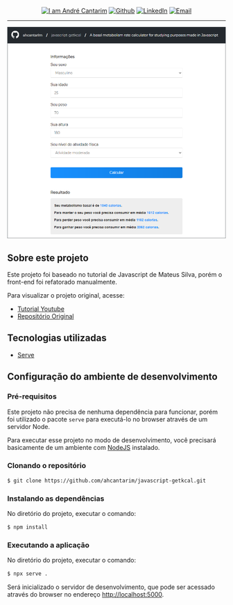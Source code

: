 <p align="center">
  <a href="https://github.com/ahcantarim" target="_blank"><img alt="I am André Cantarim" src="https://img.shields.io/badge/I%20am-Andr%C3%A9_Cantarim-informational"></a>
  <a href="https://github.com/ahcantarim" target="_blank" ><img alt="Github" src="https://img.shields.io/badge/Github--%23F8952D?style=social&logo=github"></a>
  <a href="https://www.linkedin.com/in/ahcantarim/" target="_blank" ><img alt="LinkedIn" src="https://img.shields.io/badge/Linkedin--%23F8952D?style=social&logo=linkedin"></a>
  <a href="mailto:andre.cantarim@gmail.com" target="_blank" ><img alt="Email" src="https://img.shields.io/badge/Email--%23F8952D?style=social&logo=gmail"></a>
</p>

---

![Preview](https://raw.githubusercontent.com/ahcantarim/javascript-getkcal/master/assets/images/javascript-getkcal-01.png "Preview")

## Sobre este projeto

Este projeto foi baseado no tutorial de Javascript de Mateus Silva, porém o front-end foi refatorado manualmente.

Para visualizar o projeto original, acesse:
- [Tutorial Youtube](https://www.youtube.com/watch?v=yiDq9wUiUjc)
- [Repositório Original](https://github.com/maateusilva/getkcal)

## Tecnologias utilizadas

- [Serve](https://www.npmjs.com/package/serve)

## Configuração do ambiente de desenvolvimento

### Pré-requisitos

Este projeto não precisa de nenhuma dependência para funcionar, porém foi utilizado o pacote `serve` para executá-lo no browser através de um servidor Node.

Para executar esse projeto no modo de desenvolvimento, você precisará basicamente de um ambiente com [NodeJS](https://nodejs.org/) instalado.

### Clonando o repositório

```bash
$ git clone https://github.com/ahcantarim/javascript-getkcal.git
```

### Instalando as dependências

No diretório do projeto, executar o comando:

```bash
$ npm install
```

### Executando a aplicação

No diretório do projeto, executar o comando:

```bash
$ npx serve .
```

Será inicializado o servidor de desenvolvimento, que pode ser acessado através do browser no endereço <http://localhost:5000>.